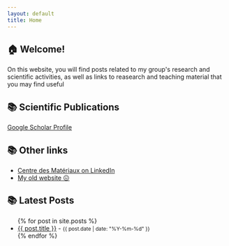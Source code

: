 ```yaml
---
layout: default
title: Home
---
```


## 🏠 Welcome!  
 
On this website, you will find posts related to my group's research and scientific activities, as well as links to reasearch and teaching material that you may find useful 

<!--
## 📁 Pages 
 
- [About](/about/)
- [Contact](/contact/)
- [Teaching](/teaching/)
- [Job Offers](/job-offers/)
-->

## 📚 Scientific Publications

[Google Scholar Profile](https://scholar.google.com/citations?hl=en&user=EV2wmsgAAAAJ&view_op=list_works&sortby=pubdate)

## 📚 Other links

- [Centre des Matériaux on LinkedIn](https://www.linkedin.com/company/centre-des-materiaux-mines-paris/?viewAsMember=true)
- [My old website 😖](https://computationalengin.blogspot.com/)

## 📚 Latest Posts

<ul>
  {% for post in site.posts %}
    <li>
      <a href="{{ site.baseurl }}{{ post.url }}">{{ post.title }}</a> - <small>{{ post.date | date: "%Y-%m-%d" }}</small>
    </li>
  {% endfor %}
</ul>




